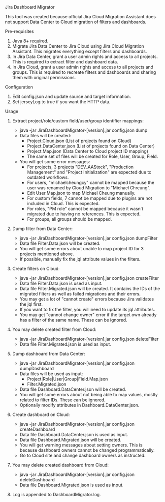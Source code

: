Jira Dashboard Migrator

This tool was created because official Jira Cloud Migration Assistant does not support Data Center to Cloud migration of filters and dashboards.

Pre-requisites
1. Java 8+ required.
1. Migrate Jira Data Center to Jira Cloud using Jira Cloud Migration Assistant. This migrates everything except filters and dashboards.
1. In Jira Data Center, grant a user admin rights and access to all projects. This is required to extract filter and dashboard data.
1. In Jira Cloud, grant a user admin rights and access to all projects and groups. This is required to recreate filters and dashboards and sharing them with original permissions. 

Configuration
1. Edit config.json and update source and target information. 
1. Set jerseyLog to true if you want the HTTP data.

Usage
1. Extract project/role/custom field/user/group identifier mappings:
    * java -jar JiraDashboardMigrator-[version].jar config.json dump
    * Data files will be created: 
        * Project.Cloud.json (List of projects found on Cloud)
        * Project.DataCenter.json (List of projects found on Data Center)
        * Project.Map.json (Data Center to Cloud project ID mapping)
        * The same set of files will be created for Role, User, Group, Field.
    * You will get some error messages: 
        * For projects, 3 projects "DEV_AAStock", "Production Management" and "Project Initialization" are expected due to outdated workflows. 
        * For users, "michaelcheungcy" cannot be mapped because the user was renamed by Cloud Migration to "Michael Chreung". 
        * Edit User.Map.json to map Michael Cheung manually.
        * For custom fields, 7 cannot be mapped due to plugins are not included in Cloud. This is expected.
        * For roles, "PM role" cannot be mapped because it wasn't migrated due to having no references. This is expected.
        * For groups, all groups should be mapped.
	
1. Dump filter from Data Center: 
    * java -jar JiraDashboardMigrator-[version].jar config.json dumpFilter
    * Data file Filter.Data.json will be created. 
    * You will get some errors about unable to map project ID for 3 projects mentioned above. 
    * If possible, manually fix the jql attribute values in the filters.

1. Create filters on Cloud: 
    * java -jar JiraDashboardMigrator-[version].jar config.json createFilter
    * Data file Filter.Data.json is used as input.
    * Data file Filter.Migrated.json will be created. It contains the IDs of the migrated filters as well as failed migrations and their errors. 
    * You may get a lot of "cannot create" errors because Jira validates the jql first. 
    * If you want to fix the filter, you will need to update its jql attributes.
    * You may get "cannot change owner" error if the target own already has a filter of the same name. These can be ignored.
    
1. You may delete created filter from Cloud: 
    * java -jar JiraDashboardMigrator-[version].jar config.json deleteFilter
    * Data file Filter.Migrated.json is used as input.

1. Dump dashboard from Data Center: 
    * java -jar JiraDashboardMigrator-[version].jar config.json dumpDashboard
    * Data files will be used as input: 
        * Project|Role|User|Group|Field.Map.json
        * Filter.Migrated.json
    * Data file Dashboard.DataCenter.json will be created.
    * You will get some errors about not being able to map values, mostly related to filter IDs. These can be ignored. 
    * Optionally modify attributes in Dashboard.DataCenter.json.
    
1. Create dashboard on Cloud: 
    * java -jar JiraDashboardMigrator-[version].jar config.json createDashboard
    * Data file Dashboard.DataCenter.json is used as input.
    * Data file Dashboard.Migrated.json will be created.
    * You will get warning messages about setting owners. This is because dashboard owners cannot be changed programmatically.
    * Go to Cloud site and change dashboard owners as instructed.
    
1. You may delete created dashboard from Cloud: 
    * java -jar JiraDashboardMigrator-[version].jar config.json deleteDashboard
    * Data file Dashboard.Migrated.json is used as input.

1. Log is appended to DashboardMigrator.log. 